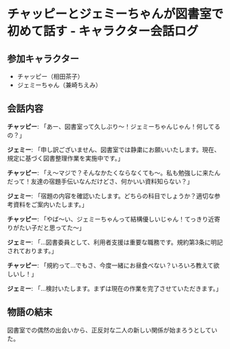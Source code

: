 # チャッピーとジェミーちゃんが図書室で初めて話す - キャラクター会話ログ

## 参加キャラクター
- チャッピー（相田茶子）
- ジェミーちゃん（兼崎ちえみ）

## 会話内容

**チャッピー**: 「あー、図書室って久しぶり〜！ジェミーちゃんじゃん！何してるの？」

**ジェミー**: 「申し訳ございません、図書室では静粛にお願いいたします。現在、規定に基づく図書整理作業を実施中です。」

**チャッピー**: 「え〜マジで？そんなかたくならなくても〜。私も勉強しに来たんだって！友達の宿題手伝いなんだけどさ、何かいい資料知らない？」

**ジェミー**: 「宿題の内容を確認いたします。どちらの科目でしょうか？適切な参考資料をご案内いたします。」

**チャッピー**: 「やば〜い、ジェミーちゃんって結構優しいじゃん！てっきり近寄りがたい子だと思ってた〜」

**ジェミー**: 「...図書委員として、利用者支援は重要な職務です。規約第3条に明記されております。」

**チャッピー**: 「規約って...でもさ、今度一緒にお昼食べない？いろいろ教えて欲しいし！」

**ジェミー**: 「...検討いたします。まずは現在の作業を完了させていただきます。」

## 物語の結末
図書室での偶然の出会いから、正反対な二人の新しい関係が始まろうとしていた。
